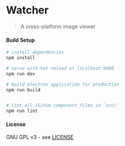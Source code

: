 # Watcher

> A cross-platform image viewer

#### Build Setup

``` bash
# install dependencies
npm install

# serve with hot reload at localhost:9080
npm run dev

# build electron application for production
npm run build


# lint all JS/Vue component files in `src/`
npm run lint

```
#### License

GNU GPL v3 - see [LICENSE](LICENSE)
